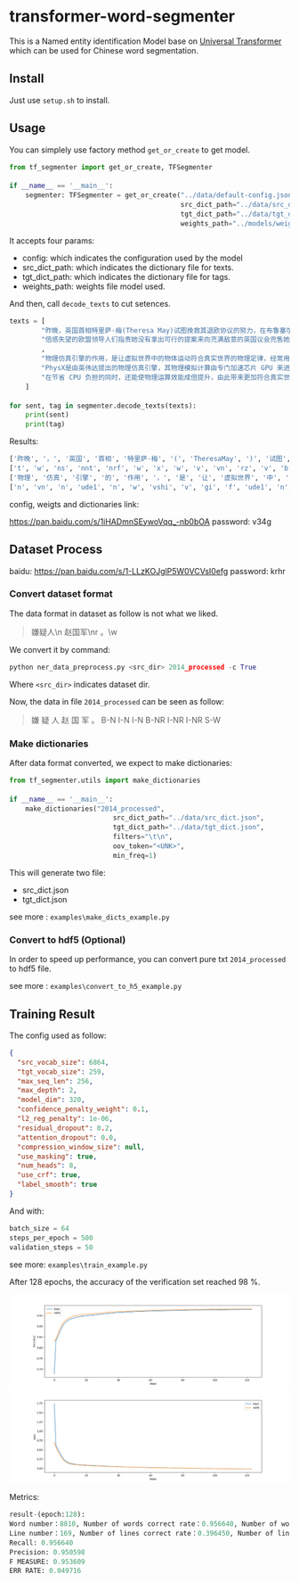 # transformer-word-segmenter

This is a Named entity identification Model base on [Universal Transformer](https://arxiv.org/abs/1807.03819) which can be used for Chinese word segmentation.

## Install

Just use `setup.sh` to install.

## Usage

You can simplely use factory method `get_or_create` to get model.

```python
from tf_segmenter import get_or_create, TFSegmenter

if __name__ == '__main__':
    segmenter: TFSegmenter = get_or_create("../data/default-config.json",
                                           src_dict_path="../data/src_dict.json",
                                           tgt_dict_path="../data/tgt_dict.json",
                                           weights_path="../models/weights.117--0.02.h5")
```

It accepts four params:

- config: which indicates the configuration used by the model
- src_dict_path: which indicates the dictionary file for texts.
- tgt_dict_path: which indicates the dictionary file for tags.
- weights_path: weights file model used.

And then, call `decode_texts` to cut setences.

```python
texts = [
        "昨晚，英国首相特里萨·梅(Theresa May)试图挽救其退欧协议的努力，在布鲁塞尔遭遇了严重麻烦。"
        "倍感失望的欧盟领导人们指责她没有拿出可行的提案来向充满敌意的英国议会兜售她的退欧计划。"
        ,
        "物理仿真引擎的作用，是让虚拟世界中的物体运动符合真实世界的物理定律，经常用于游戏领域，以便让画面看起来更富有真实感。"
        "PhysX是由英伟达提出的物理仿真引擎，其物理模拟计算由专门加速芯片 GPU 来进行处理，"
        "在节省 CPU 负担的同时，还能使物理运算效能成倍提升，由此带来更加符合真实世界的物理效果。"
    ]

for sent, tag in segmenter.decode_texts(texts):
    print(sent)
    print(tag)
```

Results:

```python
['昨晚', '，', '英国', '首相', '特里萨·梅', '(', 'TheresaMay', ')', '试图', '挽救', '其', '退', '欧', '协议', '的', '努力', '，', '在', '布鲁塞尔', '遭遇', '了', '严重', '麻烦', '。', '倍感', '失望', '的', '欧盟', '领导', '人们', '指责', '她', '没有', '拿出', '可行', '的', '提案', '来', '向', '充满敌意', '的', '英国议会', '兜售', '她', '的', '退', '欧', '计划', '。']
['t', 'w', 'ns', 'nnt', 'nrf', 'w', 'x', 'w', 'v', 'vn', 'rz', 'v', 'b', 'n', 'ude1', 'ad', 'w', 'p', 'nsf', 'v', 'ule', 'a', 'an', 'w', 'v', 'a', 'ude1', 'n', 'n', 'n', 'v', 'rr', 'v', 'v', 'a', 'ude1', 'n', 'vf', 'p', 'nz', 'ude1', 'nt', 'v', 'rr', 'ude1', 'vn', 'b', 'n', 'w']
['物理', '仿真', '引擎', '的', '作用', '，', '是', '让', '虚拟世界', '中', '的', '物体', '运动', '符合', '真实', '世界', '的', '物理定律', '，', '经常', '用于', '游戏', '领域', '，', '以便', '让', '画面', '看起来', '更', '富有', '真实感', '。', 'PhysX', '是', '由', '英伟达', '提出', '的', '物理', '仿真', '引擎', '，', '其', '物理模拟', '计算', '由', '专门', '加速', '芯片', 'GPU', '来', '进行', '处理', '，', '在', '节省', 'CPU', '负担', '的', '同时', '，', '还', '能', '使', '物理运算', '效能', '成倍', '提升', '，', '由此', '带来', '更加', '符合', '真实', '世界', '的', '物理', '效果', '。']
['n', 'vn', 'n', 'ude1', 'n', 'w', 'vshi', 'v', 'gi', 'f', 'ude1', 'n', 'vn', 'v', 'a', 'n', 'ude1', 'nz', 'w', 'd', 'v', 'n', 'n', 'w', 'd', 'v', 'n', 'v', 'd', 'v', 'n', 'w', 'x', 'vshi', 'p', 'nz', 'v', 'ude1', 'n', 'vn', 'n', 'w', 'rz', 'nz', 'vn', 'p', 'd', 'vi', 'n', 'x', 'vf', 'vn', 'vn', 'w', 'p', 'v', 'x', 'n', 'ude1', 'c', 'w', 'd', 'v', 'v', 'nz', 'n', 'd', 'v', 'w', 'd', 'v', 'd', 'v', 'a', 'n', 'ude1', 'n', 'n', 'w']

```

config, weigts and dictionaries link:

https://pan.baidu.com/s/1iHADmnSEywoVqq_-nb0bOA password: v34g

## Dataset Process

baidu: https://pan.baidu.com/s/1-LLzKOJglP5W0VCVsI0efg password: krhr

### Convert dataset format

The data format in dataset as follow is not what we liked.

> 嫌疑人\n 赵国军\nr 。\w

We convert it by command:

```python
python ner_data_preprocess.py <src_dir> 2014_processed -c True
```

Where `<src_dir>` indicates dataset dir.

Now, the data in file `2014_processed` can be seen as follow:




> 嫌 疑 人 赵 国 军 。    B-N I-N I-N B-NR I-NR I-NR S-W

### Make dictionaries

After data format converted, we expect to make dictionaries:

```python
from tf_segmenter.utils import make_dictionaries

if __name__ == '__main__':
    make_dictionaries("2014_processed",
                          src_dict_path="../data/src_dict.json",
                          tgt_dict_path="../data/tgt_dict.json",
                          filters="\t\n",
                          oov_token="<UNK>",
                          min_freq=1)
```

This will generate two file:

- src_dict.json
- tgt_dict.json

see more : `examples\make_dicts_example.py`

### Convert to hdf5 (Optional)

In order to speed up performance, you can convert pure txt `2014_processed` to hdf5 file.

see more : `examples\convert_to_h5_example.py`

## Training Result

The config used as follow:

```json
{
  "src_vocab_size": 6864,
  "tgt_vocab_size": 259,
  "max_seq_len": 256,
  "max_depth": 2,
  "model_dim": 320,
  "confidence_penalty_weight": 0.1,
  "l2_reg_penalty": 1e-06,
  "residual_dropout": 0.2,
  "attention_dropout": 0.0,
  "compression_window_size": null,
  "use_masking": true,
  "num_heads": 8,
  "use_crf": true,
  "label_smooth": true
}
```

And with:

```python
batch_size = 64
steps_per_epoch = 500
validation_steps = 50
```

see more: `examples\train_example.py`

After 128 epochs, the accuracy of the verification set reached 98 %.

<div>
    <img src="assets/accuracy.png">
    <img src="assets/loss.png">
</div>

Metrics:

```python
result-(epoch:128):
Word number：8810, Number of words correct rate：0.956640, Number of words error rate：0.049716
Line number：169, Number of lines correct rate：0.396450, Number of lines error rate：0.603550
Recall: 0.956640
Precision: 0.950598
F MEASURE: 0.953609
ERR RATE: 0.049716
```